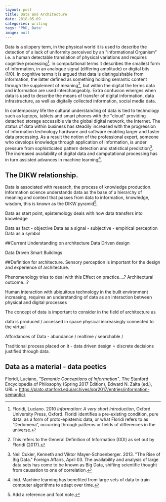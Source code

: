 ```yaml
---
layout: post
title: Data and Architecture
date: 2018-05-09
categories: writing
tags: 'PhD, Data'
image: null
---
```


Data is a slippery term, in the physical world it is used to describe the detection of a lack of uniformity perceived by an "informational Organism" i.e. a human detectable translation of physical variations and requires cognitive processing[^1]. In computational terms it describes the smallest form of information, in an analogue signal (differing amplitude) or digital bits (1/0). In cognitive terms it is argued that data is distinguishable from information, the latter defined as something holding semantic content through the supplement of meaning[^2], but within the digital the terms data and information are used interchangeably. Extra confusion emerges when data is used to describe the means of transfer of digital information, data infrastructure, as well as digitally collected information, social media data.            

In contemporary life the cultural understanding of data is tied to technology such as laptops, tablets and smart phones with the "cloud" providing detached storage accessible via the global digital network, the Internet. The status of data within business has steadily increased with the progression of information technology hardware and software enabling larger and faster data processing. As a result the notion of the professional expert, someone who develops knowledge through application of information, is under pressure from sophisticated pattern detection and statistical prediction[^3]. The increased availability of digital data and computational processing has in turn assisted advances in machine learning[^4].

## The DIKW relationship.
Data is associated with research, the process of knowledge production. Information science understands data as the base of a hierarchy of meaning and context that passes from data to information, knowledge, wisdom, this is known as the DIKW pyramid[^5].

Data as start point, epistemology deals with how data transfers into knowledge

Data as fact - objective
Data as a signal - subjective - empirical perception
Data as a symbol

##Current Understanding on architecture
Data Driven design

Data Driven Smart Buildings   

##Definition for architecture.
Sensory perception is important for the design and experience of architecture.

Phenomenology tries to deal with this
Effect on practice....?
Architectural outcome...?

Human interaction with ubiquitous technology in the built environment increasing, requires an understanding of data as an interaction between physical and digital processes



The concept of data is important to consider in the field of architecture as

data is produced / accessed in space
physical increasingly connected to the virtual

Affordances of Data - abundance / realtime / searchable /

Traditional process placed on it - data driven design = discrete decisions justified through data.

## Data as a material - data poetics



[^1]: Floridi, Luciano. 2010 _Information: A very short introduction_, Oxford University Press, Oxford. Floridi identifies a pre-existing condition, pure data, as a form of proto-epistemic data, or what Floridi refers to as “Dedomena”, occurring through patterns or fields of differences in the universe.

[^2]: This refers to the General Definition of Information (GDI) as set out by Floridi (2017).

[^3]: Neil Cukier, Kenneth and Viktor Mayer-Schoenberger. 2013. "The Rise of Big Data." Foreign Affairs, April 03. The availability and analysis of large data sets has come to be known as Big Data, shifting scientific thought from causation to one of correlation.

[^4]: ibid. Machine learning has benefited from large sets of data to train computer algorithms to adapt over time.  

[^5]: Add a reference and foot note.





Floridi, Luciano, _"Semantic Conceptions of Information"_, The Stanford Encyclopedia of Philosophy (Spring 2017 Edition), Edward N. Zalta (ed.), URL = <https://plato.stanford.edu/archives/spr2017/entries/information-semantic/>.
